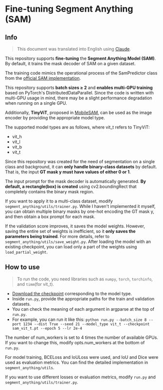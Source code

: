 # Fine-tuning Segment Anything (SAM)

## Info

> This document was translated into English using [Claude](https://claude.ai/). 

This repository supports **fine-tuning** the **Segment Anything Model (SAM)**. By default, it trains the mask decoder of SAM on a given dataset. 

The training code mimics the operational process of the SamPredictor class from the [official SAM implementation](https://github.com/facebookresearch/segment-anything/blob/main/segment_anything/predictor.py). 

This repository supports **batch sizes $\ge$ 2** and **enables multi-GPU training** based on PyTorch's DistributedDataParallel. Since the code is written with multi-GPU usage in mind, there may be a slight performance degradation when running on a single GPU. 

Additionally, **TinyViT**, proposed in [MobileSAM](https://github.com/ChaoningZhang/MobileSAM), can be used as the image encoder by providing the appropriate model type. 

The supported model types are as follows, where vit_t refers to TinyViT:
- vit_h
- vit_l
- vit_b
- vit_t

Since this repository was created for the need of segmentation on a single class and background, it can **only handle binary-class datasets** by default. That is, the input **GT mask y must have values of either 0 or 1**.

The input prompt for the mask decoder is automatically generated. **By default, a rectangle(box) is created** using cv2.boundingRect that completely contains the binary mask region. 

If you want to apply it to a multi-class dataset, modify ```segment_anything/utils/trainer.py```. While I haven't implemented it myself, you can obtain multiple binary masks by one-hot encoding the GT mask y, and then obtain a box prompt for each mask. 

If the validation score improves, it saves the model weights. However, saving the entire set of weights is inefficient, so it **only saves the parameters being trained**. For more details, refer to ```segment_anything/utils/save_weight.py```. After loading the model with an existing checkpoint, you can load only a part of the weights using ```load_partial_weight```.

## How to use 

> To run the code, you need libraries such as ```numpy```, ```torch```, ```torchinfo```, and ```timm```(for vit_t).

- [Download the checkpoint](https://github.com/facebookresearch/segment-anything?tab=readme-ov-file#model-checkpoints) corresponding to the model type. 
- Inside ```run.py```, provide the appropriate paths for the train and validation datasets. 
- You can check the meaning of each argument in argparse at the top of ```run.py```. 
- For example, you can run it like this: ```python run.py --batch_size 8 --port 1234 --dist True --seed 21 --model_type vit_t --checkpoint sam_vit_t.pt --epoch 5 --lr 2e-4  ```

The number of num_workers is set to 4 times the number of available GPUs. If you want to change this, modify opts.num_workers at the bottom of ```run.py```.

For model training, BCELoss and IoULoss were used, and IoU and Dice were used as evaluation metrics. You can find the detailed implementation in ```segment_anything/utils```. 

If you want to use different losses or evaluation metrics, modify ```run.py``` and ```segment_anything/utils/trainer.py```.
